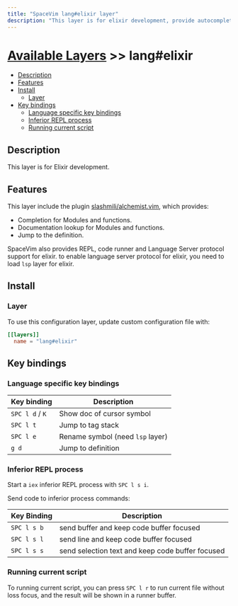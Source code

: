 ```yaml
---
title: "SpaceVim lang#elixir layer"
description: "This layer is for elixir development, provide autocompletion, syntax checking, code format for elixir file."
---
```


# [Available Layers](../../) >> lang#elixir

<!-- vim-markdown-toc GFM -->

- [Description](#description)
- [Features](#features)
- [Install](#install)
  - [Layer](#layer)
- [Key bindings](#key-bindings)
  - [Language specific key bindings](#language-specific-key-bindings)
  - [Inferior REPL process](#inferior-repl-process)
  - [Running current script](#running-current-script)

<!-- vim-markdown-toc -->

## Description

This layer is for Elixir development.

## Features

This layer include the plugin [slashmili/alchemist.vim](https://github.com/slashmili/alchemist.vim), which provides:

- Completion for Modules and functions.
- Documentation lookup for Modules and functions.
- Jump to the definition.

SpaceVim also provides REPL, code runner and Language Server protocol support for elixir. to enable language server protocol
for elixir, you need to load `lsp` layer for elixir.

## Install

### Layer

To use this configuration layer, update custom configuration file with:

```toml
[[layers]]
  name = "lang#elixir"
```

## Key bindings

### Language specific key bindings

| Key binding     | Description                      |
| --------------- | -------------------------------- |
| `SPC l d` / `K` | Show doc of cursor symbol        |
| `SPC l t`       | Jump to tag stack                |
| `SPC l e`       | Rename symbol (need `lsp` layer) |
| `g d`           | Jump to definition               |

### Inferior REPL process

Start a `iex` inferior REPL process with `SPC l s i`.

Send code to inferior process commands:

| Key Binding | Description                                      |
| ----------- | ------------------------------------------------ |
| `SPC l s b` | send buffer and keep code buffer focused         |
| `SPC l s l` | send line and keep code buffer focused           |
| `SPC l s s` | send selection text and keep code buffer focused |

### Running current script

To running current script, you can press `SPC l r` to run current file without loss focus, and the result will be shown in a runner buffer.
